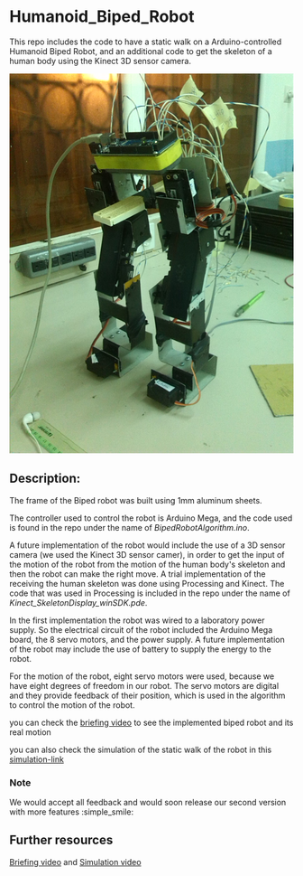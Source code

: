 # Humanoid_Biped_Robot

This repo includes the code to have a static walk on a Arduino-controlled Humanoid Biped Robot, and an additional code to get the skeleton of a human body using the Kinect 3D sensor camera.

![Biped photo](BipedPhoto.png)

## Description:

The frame of the Biped robot was built using 1mm aluminum sheets. 

The controller used to control the robot is Arduino Mega, and the code used is found in the repo under the name of *BipedRobotAlgorithm.ino*.

A future implementation of the robot would include the use of a 3D sensor camera (we used the Kinect 3D sensor camer), in order to get the input of the motion of the robot from the motion of the human body's skeleton and then the robot can make the right move. A trial implementation of the receiving the human skeleton was done using Processing and Kinect. The code that was used in Processing is included in the repo under the name of *Kinect_SkeletonDisplay_winSDK.pde*.

In the first implementation the robot was wired to a laboratory power supply. So the electrical circuit of the robot included the Arduino Mega board, the 8 servo motors, and the power supply.
A future implementation of the robot may  include the use of battery to supply the energy to the robot.

For the motion of the robot, eight servo motors were used, because we have eight degrees of freedom in our robot. The servo motors are digital and they provide feedback of their position, which is used in the algorithm to control the motion of the robot.

you can check the [briefing video][2] to see the implemented biped robot and its real motion

you can also check the simulation of the static walk of the robot in this [simulation-link][1]

### Note
We would accept all feedback and would soon release our second version with more features :simple_smile:

## Further resources
[Briefing video][2] and 
[Simulation video][1]


[1]: https://www.youtube.com/watch?v=R89XYS8xPj4 "Title"
[2]: https://www.youtube.com/watch?v=surk5Gd7MbY "Title"

